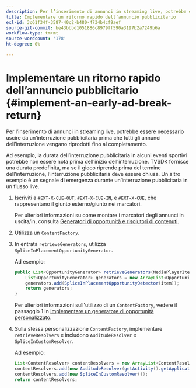 ```yaml
---
description: Per l’inserimento di annunci in streaming live, potrebbe essere necessario uscire da un’interruzione pubblicitaria prima che tutti gli annunci dell’interruzione vengano riprodotti fino al completamento.
title: Implementare un ritorno rapido dell’annuncio pubblicitario
exl-id: 3c61f34f-3587-40c2-b480-4734b4cf9aef
source-git-commit: be43bbbd1051886c8979ff590a3197b2a7249b6a
workflow-type: tm+mt
source-wordcount: '178'
ht-degree: 0%

---
```


# Implementare un ritorno rapido dell’annuncio pubblicitario  {#implement-an-early-ad-break-return}

Per l’inserimento di annunci in streaming live, potrebbe essere necessario uscire da un’interruzione pubblicitaria prima che tutti gli annunci dell’interruzione vengano riprodotti fino al completamento.

Ad esempio, la durata dell’interruzione pubblicitaria in alcuni eventi sportivi potrebbe non essere nota prima dell’inizio dell’interruzione. TVSDK fornisce una durata predefinita, ma se il gioco riprende prima del termine dell’interruzione, l’interruzione pubblicitaria deve essere chiusa. Un altro esempio è un segnale di emergenza durante un’interruzione pubblicitaria in un flusso live.

1. Iscriviti a `#EXT-X-CUE-OUT`, `#EXT-X-CUE-IN`, e `#EXT-X-CUE`, che rappresentano il giunto esterno/giunto nei marcatori.

   Per ulteriori informazioni su come montare i marcatori degli annunci in uscita/in, consulta [Generatori di opportunità e risolutori di contenuti](../../ad-insertion/content-resolver/c-psdk-android-2.7-content-resolver-about.md).

1. Utilizza un `ContentFactory`.
1. In entrata `retrieveGenerators`, utilizza `SpliceInPlacementOpportunityGenerator`.

   Ad esempio:

   ```java
   public List<OpportunityGenerator> retrieveGenerators(MediaPlayerItem item) { 
       List<OpportunityGenerator> generators = new ArrayList<OpportunityGenerator>(); 
       generators.add(SpliceInPlacementOpportunityDetector(item)); 
       return generators; 
   }
   ```

   Per ulteriori informazioni sull&#39;utilizzo di un `ContentFactory`, vedere il passaggio 1 in [Implementare un generatore di opportunità personalizzato](../../ad-insertion/content-resolver/t-psdk-android-2.7-opp-detector-impl-android.md).

1. Sulla stessa personalizzazione `ContentFactory`, implementare `retrieveResolvers` e includono `AuditudeResolver` e `SpliceInCustomResolver`.

   Ad esempio:

   ```java
   List<ContentResolver> contentResolvers = new ArrayList<ContentResolver>(); 
   contentResolvers.add(new AuditudeResolver(getActivity().getApplicationContext())); 
   contentResolvers.add(new SpliceInCustomResolver()); 
   return contentResolvers;
   ```
